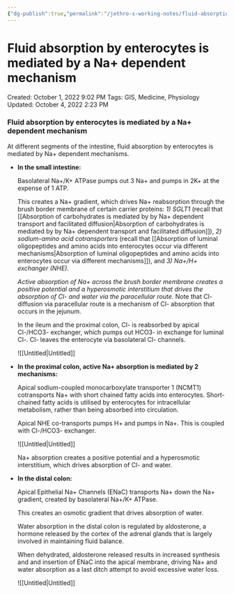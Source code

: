 ```yaml
---
{"dg-publish":true,"permalink":"/jethro-s-working-notes/fluid-absorption-by-enterocytes-is-mediated-by-a-n/","dgPassFrontmatter":true}
---
```



# Fluid absorption by enterocytes is mediated by a Na+ dependent mechanism

Created: October 1, 2022 9:02 PM
Tags: GIS, Medicine, Physiology
Updated: October 4, 2022 2:23 PM

### Fluid absorption by enterocytes is mediated by a Na+ dependent mechanism

At different segments of the intestine, fluid absorption by enterocytes is mediated by Na+ dependent mechanisms.

- **In the small intestine:**
    
    Basolateral Na+/K+ ATPase pumps out 3 Na+ and pumps in 2K+ at the expense of 1 ATP.
    
    This creates a Na+ gradient, which drives Na+ reabsorption through the brush border membrane of certain carrier proteins: *1) SGLT1* (recall that [[Absorption of carbohydrates is mediated by by Na+ dependent transport and facilitated diffusion\|Absorption of carbohydrates is mediated by by Na+ dependent transport and facilitated diffusion]]), *2) sodium-amino acid cotransporters* (recall that [[Absorption of luminal oligopeptides and amino acids into enterocytes occur via different mechanisms\|Absorption of luminal oligopeptides and amino acids into enterocytes occur via different mechanisms]]), and *3) Na+/H+ exchanger (NHE)*.
    
    *Active absorption of Na+ across the brush border membrane creates a positive potential and a hyperosmotic interstitium that drives the absorption of Cl- and water via the paracellular route.* Note that Cl- diffusion via paracellular route is a mechanism of Cl- absorption that occurs in the jejunum.
    
    In the ileum and the proximal colon, Cl- is reabsorbed by apical Cl-/HCO3- exchanger, which pumps out HCO3- in exchange for luminal Cl-. Cl- leaves the enterocyte via basolateral Cl- channels.
    
    ![[Untitled\|Untitled]]
    
- **In the proximal colon, active Na+ absorption is mediated by 2 mechanisms:**
    
    Apical sodium-coupled monocarboxylate transporter 1 (NCMT1) cotransports Na+ with short chained fatty acids into enterocytes. Short-chained fatty acids is utilised by enterocytes for intracellular metabolism, rather than being absorbed into circulation.
    
    Apical NHE co-transports pumps H+ and pumps in Na+. This is coupled with Cl-/HCO3- exchanger.
    
    ![[Untitled\|Untitled]]
    
    Na+ absorption creates a positive potential and a hyperosmotic interstitium, which drives absorption of Cl- and water.
    
- **In the distal colon:**
    
    Apical Epithelial Na+ Channels (ENaC) transports Na+ down the Na+ gradient, created by basolateral Na+/K+ ATPase.
    
    This creates an osmotic gradient that drives absorption of water.
    
    Water absorption in the distal colon is regulated by aldosterone, a hormone released by the cortex of the adrenal glands that is largely involved in maintaining fluid balance.
    
    When dehydrated, aldosterone released results in increased synthesis and and insertion of ENaC into the apical membrane, driving Na+ and water absorption as a last ditch attempt to avoid excessive water loss.
    
    ![[Untitled\|Untitled]]